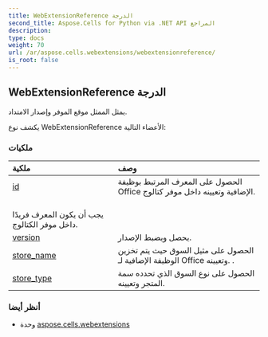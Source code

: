 ```yaml
---
title: WebExtensionReference الدرجة
second_title: Aspose.Cells for Python via .NET API المراجع
description:
type: docs
weight: 70
url: /ar/aspose.cells.webextensions/webextensionreference/
is_root: false
---
```

##  WebExtensionReference الدرجة
يمثل الممثل موقع الموفر وإصدار الامتداد.



يكشف نوع WebExtensionReference الأعضاء التالية:

###  ملكيات
| ملكية| وصف|
| :- | :- |
| [id](/cells/python-net/ar/aspose.cells.webextensions/webextensionreference/id) | الحصول على المعرف المرتبط بوظيفة Office الإضافية وتعيينه داخل موفر كتالوج.<br/> يجب أن يكون المعرف فريدًا داخل موفر الكتالوج.|
| [version](/cells/python-net/ar/aspose.cells.webextensions/webextensionreference/version) | يحصل ويضبط الإصدار.|
| [store_name](/cells/python-net/ar/aspose.cells.webextensions/webextensionreference/store_name) | الحصول على مثيل السوق حيث يتم تخزين الوظيفة الإضافية لـ Office وتعيينه. .|
| [store_type](/cells/python-net/ar/aspose.cells.webextensions/webextensionreference/store_type) | الحصول على نوع السوق الذي تحدده سمة المتجر وتعيينه.|



###  أنظر أيضا
* وحدة [aspose.cells.webextensions](..)
